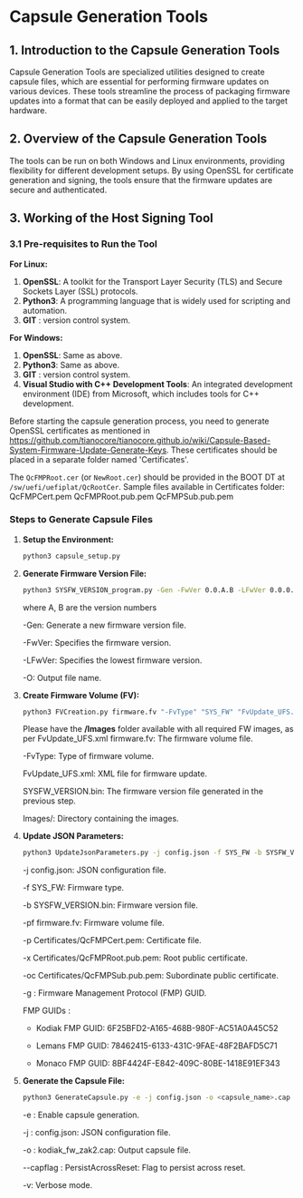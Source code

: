 # Capsule Generation Tools

## 1. Introduction to the Capsule Generation Tools

Capsule Generation Tools are specialized utilities designed to create capsule files, which are essential for performing firmware updates on various devices. These tools streamline the process of packaging firmware updates into a format that can be easily deployed and applied to the target hardware.

## 2. Overview of the Capsule Generation Tools

The tools can be run on both Windows and Linux environments, providing flexibility for different development setups. By using OpenSSL for certificate generation and signing, the tools ensure that the firmware updates are secure and authenticated.

## 3. Working of the Host Signing Tool

### 3.1 Pre-requisites to Run the Tool

**For Linux:**
1. **OpenSSL**: A toolkit for the Transport Layer Security (TLS) and Secure Sockets Layer (SSL) protocols.
2. **Python3**: A programming language that is widely used for scripting and automation.
3. **GIT** : version control system.

**For Windows:**
1. **OpenSSL**: Same as above.
2. **Python3**: Same as above.
3. **GIT** : version control system.
4. **Visual Studio with C++ Development Tools**: An integrated development environment (IDE) from Microsoft, which includes tools for C++ development.

Before starting the capsule generation process, you need to generate OpenSSL certificates as mentioned in https://github.com/tianocore/tianocore.github.io/wiki/Capsule-Based-System-Firmware-Update-Generate-Keys. These certificates should be placed in a separate folder named 'Certificates'.

The `QcFMPRoot.cer` (or `NewRoot.cer`) should be provided in the BOOT DT at `/sw/uefi/uefiplat/QcRootCer`.
Sample files available in Certificates folder:
QcFMPCert.pem
QcFMPRoot.pub.pem
QcFMPSub.pub.pem

### Steps to Generate Capsule Files

1. **Setup the Environment:**
   ```sh
   python3 capsule_setup.py
2. **Generate Firmware Version File:**
   ```sh
   python3 SYSFW_VERSION_program.py -Gen -FwVer 0.0.A.B -LFwVer 0.0.0.0 -O SYSFW_VERSION.bin
   ```


   where A, B are the version numbers<p>
   -Gen: Generate a new firmware version file.<p>
   -FwVer: Specifies the firmware version.<p>
   -LFwVer: Specifies the lowest firmware version.<p>
   -O: Output file name.<p>
   
3. **Create Firmware Volume (FV):**
   ```sh
   python3 FVCreation.py firmware.fv "-FvType" "SYS_FW" "FvUpdate_UFS.xml" SYSFW_VERSION.bin Images/
   ```


   Please have the **/Images** folder available with all required FW images, as per FvUpdate_UFS.xml
   firmware.fv: The firmware volume file.<p>


   -FvType: Type of firmware volume.<p>
   FvUpdate_UFS.xml: XML file for firmware update.<p>
   SYSFW_VERSION.bin: The firmware version file generated in the previous step.<p>
   Images/: Directory containing the images.<p>

4. **Update JSON Parameters:**
   ```sh
   python3 UpdateJsonParameters.py -j config.json -f SYS_FW -b SYSFW_VERSION.bin -pf firmware.fv -p Certificates/QcFMPCert.pem -x Certificates/QcFMPRoot.pub.pem -oc Certificates/QcFMPSub.pub.pem -g <FMP GUID>
   ```


   -j config.json: JSON configuration file.<p>
   -f SYS_FW: Firmware type.<p>
   -b SYSFW_VERSION.bin: Firmware version file.<p>
   -pf firmware.fv: Firmware volume file.<p>
   -p Certificates/QcFMPCert.pem: Certificate file.<p>
   -x Certificates/QcFMPRoot.pub.pem: Root public certificate.<p>
   -oc Certificates/QcFMPSub.pub.pem: Subordinate public certificate.<p>
   -g <FMP GUID>: Firmware Management Protocol (FMP) GUID.<p>
       FMP GUIDs :<p>
      -   Kodiak FMP GUID: 6F25BFD2-A165-468B-980F-AC51A0A45C52<p>
      -    Lemans FMP GUID: 78462415-6133-431C-9FAE-48F2BAFD5C71<p>
      -    Monaco FMP GUID: 8BF4424F-E842-409C-80BE-1418E91EF343<p>
5. **Generate the Capsule File:**
   ```sh
   python3 GenerateCapsule.py -e -j config.json -o <capsule_name>.cap --capflag PersistAcrossReset -v
   ```

   -e : Enable capsule generation.<p>
   -j : config.json: JSON configuration file.<p>
   -o : kodiak_fw_zak2.cap: Output capsule file.<p>
   --capflag : PersistAcrossReset: Flag to persist across reset.<p>
   -v: Verbose mode.<p>
